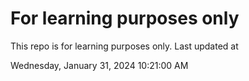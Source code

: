 # For learning purposes only
This repo is for learning purposes only.
Last updated at

Wednesday, January 31, 2024 10:21:00 AM

